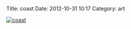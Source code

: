 Title: coast
Date: 2012-10-31 10:17
Category: art

<a href="http://selonus.deviantart.com/art/Orange-Coast-174157318">
<img class="art" alt="coast" src="http://fc02.deviantart.net/fs71/i/2010/217/3/b/Orange_Coast_by_SELONUS.jpg" />
</a>